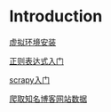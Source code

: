 # Introduction

[虚拟环境安装](pa-chong-ru-men/xu-ni-huan-jing/)

[正则表达式入门](zheng-ze-biao-da-shi/)

[scrapy入门](scrapy-ru-men/)

[爬取知名博客网站数据](scrapy-pa-qu-zhi-ming-bo-ke-wang-zhan-shu-ju/#ti-qu-xiang-xi-ye-xin-xi)

